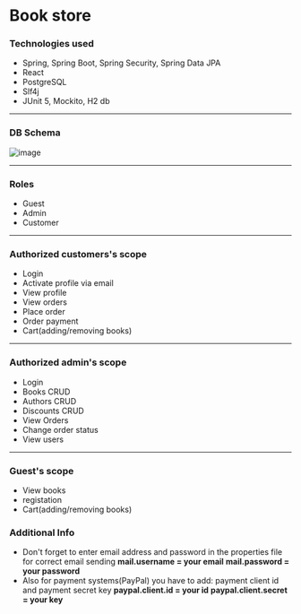 # Book store

 ### Technologies used
* Spring, Spring Boot, Spring Security, Spring Data JPA
* React
* PostgreSQL
* Slf4j
* JUnit 5, Mockito, H2 db
 ***
 ### DB Schema
 ![image](https://user-images.githubusercontent.com/44998184/162007222-8667b398-fb0c-4726-a3af-719a678b6538.png)
 ***
 ### Roles
  * Guest
  * Admin
  * Customer
 ***  
 ### Authorized customers's scope
 * Login
 * Activate profile via email
 * View profile
 * View orders
 * Place order
 * Order payment
 * Cart(adding/removing books)
***
### Authorized admin's scope
 * Login
 * Books CRUD
 * Authors CRUD
 * Discounts CRUD
 * View Orders
 * Change order status
 * View users
***
### Guest's scope
* View books 
* registation 
* Cart(adding/removing books)

### Additional Info
 * Don't forget to enter email address and password in the properties file for correct email sending 
 **mail.username = your email**
 **mail.password = your password**
 * Also for payment systems(PayPal) you have to add: payment client id and payment secret key
 **paypal.client.id = your id**
 **paypal.client.secret = your key**
 
 

